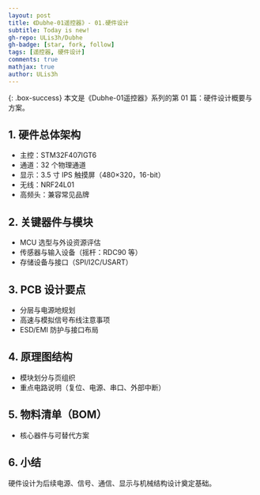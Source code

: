 ```yaml
---
layout: post
title: 《Dubhe-01遥控器》- 01.硬件设计
subtitle: Today is new!
gh-repo: ULis3h/Dubhe
gh-badge: [star, fork, follow]
tags: [遥控器, 硬件设计]
comments: true
mathjax: true
author: ULis3h
---
```


{: .box-success}
本文是《Dubhe-01遥控器》系列的第 01 篇：硬件设计概要与方案。

## 1. 硬件总体架构
- 主控：STM32F407IGT6
- 通道：32 个物理通道
- 显示：3.5 寸 IPS 触摸屏（480×320，16-bit）
- 无线：NRF24L01
- 高频头：兼容常见品牌

## 2. 关键器件与模块
- MCU 选型与外设资源评估
- 传感器与输入设备（摇杆：RDC90 等）
- 存储设备与接口（SPI/I2C/USART）

## 3. PCB 设计要点
- 分层与电源地规划
- 高速与模拟信号布线注意事项
- ESD/EMI 防护与接口布局

## 4. 原理图结构
- 模块划分与页组织
- 重点电路说明（复位、电源、串口、外部中断）

## 5. 物料清单（BOM）
- 核心器件与可替代方案

## 6. 小结
硬件设计为后续电源、信号、通信、显示与机械结构设计奠定基础。